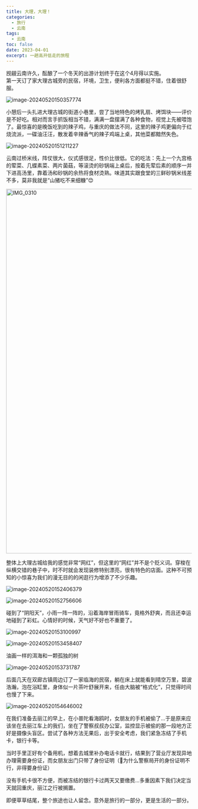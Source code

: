```yaml
---
title: 大理，大理！
categories:
  - 旅行
  - 云南
tags:
  - 云南
toc: false
date: 2023-04-01
excerpt: 一趟高开低走的旅程
---
```


觊觎云南许久，酝酿了一个冬天的出游计划终于在这个4月得以实施。<br>第一天订了家大理古城旁的民宿，环境，卫生，便利各方面都挺不错，住着很舒服。

![image-20240520150357774](https://savemyblogpic-1311313070.cos.ap-chengdu.myqcloud.com/blogpicture/image-20240520150357774.png)

小憩后一头扎进大理古城的街道小巷里，尝了当地特色的烤乳扇、烤饵块——评价是不好吃。相对而言手抓饭相当不错，满满一盘摆满了各种食物，视觉上先被喂饱了。最惊喜的是晚饭吃到的辣子鸡，与重庆的做法不同，这里的辣子鸡更偏向于红烧流派，一碟油汪汪，散发着辛辣香气的辣子鸡端上桌，其他菜都黯然失色。

![image-20240520151211227](https://savemyblogpic-1311313070.cos.ap-chengdu.myqcloud.com/blogpicture/image-20240520151211227.png)

云南过桥米线，阵仗很大，仪式感很足，性价比很低。它的吃法：先上一个九宫格的荤菜、几蝶素菜、两片菌菇，等滚烫的砂锅端上桌后，按着先荤后素的顺序一并下进高汤里，靠着汤和砂锅的余热将食材烫熟。味道其实跟食堂的三鲜砂锅米线差不多，莫非我就是“山猪吃不来细糠”😊

<img src="https://savemyblogpic-1311313070.cos.ap-chengdu.myqcloud.com/blogpicture/IMG_0310.JPG" alt="IMG_0310" width="988"/>

整体上大理古城给我的感觉非常“网红”，但这里的“网红”并不是个贬义词。穿梭在纵横交错的巷子中，时不时就会发现装修特别漂亮，很有特色的店面。这种不可预知的小惊喜为我们的漫无目的的闲逛行为增添了不少乐趣。

![image-20240520152406379](https://savemyblogpic-1311313070.cos.ap-chengdu.myqcloud.com/blogpicture/image-20240520152406379.png)

![image-20240520152756606](https://savemyblogpic-1311313070.cos.ap-chengdu.myqcloud.com/blogpicture/image-20240520152756606.png)

碰到了“阴阳天”，小雨一阵一阵的，沿着海岸冒雨骑车，竟格外舒爽，而且还幸运地碰到了彩虹。心情好的时候，天气好不好也不重要了。

![image-20240520153100997](https://savemyblogpic-1311313070.cos.ap-chengdu.myqcloud.com/blogpicture/image-20240520153100997.png)

![image-20240520153458407](https://savemyblogpic-1311313070.cos.ap-chengdu.myqcloud.com/blogpicture/image-20240520153458407.png)

油画一样的洱海和一颗孤独的树

![image-20240520153731787](https://savemyblogpic-1311313070.cos.ap-chengdu.myqcloud.com/blogpicture/image-20240520153731787.png)

后面几天在双廊古镇周边订了一家临海的民宿，躺在床上就能看到晴空万里，碧波浩瀚，泡在浴缸里，身体似一片茶叶舒展开来，任由大脑被“格式化”，只觉得时间也慢了下来。

![image-20240520154646002](https://savemyblogpic-1311313070.cos.ap-chengdu.myqcloud.com/blogpicture/image-20240520154646002.png)

在我们准备去丽江的早上，在小普陀看海鸥时，女朋友的手机被偷了...于是原来应该坐在去丽江车上的我们，坐在了警察叔叔办公室，监控显示被偷的那一段地方正好是摄像头盲区。尝试了各种方法无果后，出于安全考虑，我们紧急冻结了手机卡，银行卡等。

当时手里正好有个备用机，想着去城里补办电话卡就行，结果到了营业厅发现异地办理需要身份证，而女朋友出门只带了身份证明（🤔️为什么警察局开的身份证明不行，非得要身份证）

没有手机卡很不方便，而被冻结的银行卡过两天又要缴费...多重因素下我们决定当天就回重庆，丽江之行被搁置。

即便草草结尾，整个旅途也让人留念。意外是旅行的一部分，更是生活的一部分。
